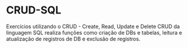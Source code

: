 # CRUD-SQL
Exercícios utilizando o CRUD - Create, Read, Update e Delete
CRUD da linguagem SQL realiza funções como criação de DBs e tabelas, leitura e atualização de registros de DB e exclusão de registros.
